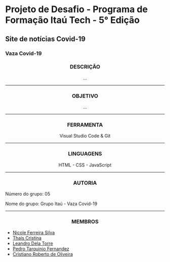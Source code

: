 # Projeto de Desafio - Programa de Formação Itaú Tech - 5° Edição
## Site de notícias Covid-19
### Vaza Covid-19

<h3 align="center">
DESCRIÇÃO
</h3>

<p align="center">
...
</p>
<hr>

<h3 align="center">
OBJETIVO
</h3>

<p align="center">
...
</p>
  
<hr>
<h3 align="center">
FERRAMENTA
</h3>

<p align="center">
Visual Studio Code & Git
</p>
<hr>

<h3 align="center">
LINGUAGENS
</h3>

<p align="center">
HTML
- CSS
- JavaScript
</p>
<hr>
  
<h3 align="center">
AUTORIA
</h3>

Número do grupo: 05

Nome do grupo: Grupo Itaú - Vaza Covid-19
<hr>
<h3 align="center">
MEMBROS
</h3>

- [Nicole Ferreira Silva](https://github.com/lefeani)
- [Thais Cristina](https://github.com/ThaisCristiny86)
- [Leandro Dela Torre](https://github.com/Leodt85)
- [Pedro Tarquinio Fernandez](https://github.com/...)
- [Cristiano Roberto de Oliveira](https://github.com/orc1272)
